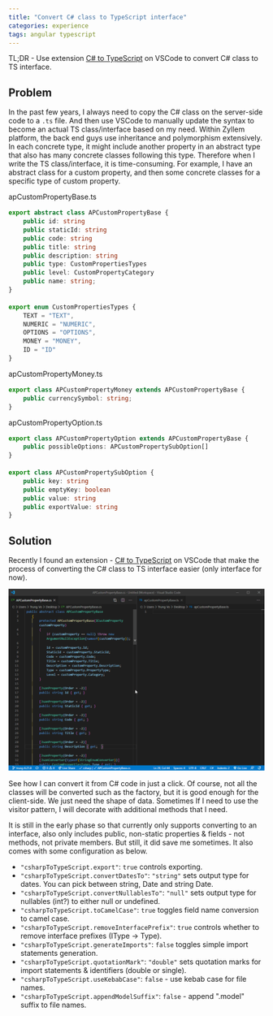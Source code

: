 ```yaml
---
title: "Convert C# class to TypeScript interface"
categories: experience
tags: angular typescript
---
```

TL;DR - Use extension [C# to TypeScript](https://marketplace.visualstudio.com/items?itemName=adrianwilczynski.csharp-to-typescript) on VSCode to convert C# class to TS interface.

## Problem

In the past few years, I always need to copy the C# class on the server-side code to a `.ts` file. And then use VSCode to manually update the syntax to become an actual TS class/interface based on my need. Within Zyllem platform, the back end guys use inheritance and polymorphism extensively. In each concrete type, it might include another property in an abstract type that also has many concrete classes following this type. Therefore when I write the TS class/interface, it is time-consuming. For example, I have an abstract class for a custom property, and then some concrete classes for a specific type of custom property. 

apCustomPropertyBase.ts
```typescript
export abstract class APCustomPropertyBase {
    public id: string
    public staticId: string
    public code: string
    public title: string
    public description: string
    public type: CustomPropertiesTypes
    public level: CustomPropertyCategory    
    public name: string;
}

export enum CustomPropertiesTypes {
    TEXT = "TEXT",
    NUMERIC = "NUMERIC",
    OPTIONS = "OPTIONS",
    MONEY = "MONEY",
    ID = "ID"
}
```

apCustomPropertyMoney.ts
```typescript
export class APCustomPropertyMoney extends APCustomPropertyBase {
    public currencySymbol: string;
}
```

apCustomPropertyOption.ts
```typescript
export class APCustomPropertyOption extends APCustomPropertyBase {
    public possibleOptions: APCustomPropertySubOption[]
}

export class APCustomPropertySubOption {
    public key: string
    public emptyKey: boolean
    public value: string
    public exportValue: string
}
```

## Solution

Recently I found an extension - [C# to TypeScript](https://marketplace.visualstudio.com/items?itemName=adrianwilczynski.csharp-to-typescript) on VSCode that make the process of converting the C# class to TS interface easier (only interface for now).

![Convert C# class to TypeScript interface](https://github.com/trungk18/trungk18.github.io/raw/master/img/blog/convert-csharp-class-to-typescript-class-01.gif)

See how I can convert it from C# code in just a click. Of course, not all the classes will be converted such as the factory, but it is good enough for the client-side. We just need the shape of data. Sometimes If I need to use the visitor pattern, I will decorate with additional methods that I need.

It is still in the early phase so that currently only supports converting to an interface, also only includes public, non-static properties & fields - not methods, not private members. But still, it did save me sometimes. It also comes with some configuration as below.

- `"csharpToTypeScript.export"`: `true` controls exporting.
- `"csharpToTypeScript.convertDatesTo"`: `"string"` sets output type for dates. You can pick between string, Date and string Date.
- `"csharpToTypeScript.convertNullablesTo"`: `"null"` sets output type for nullables (int?) to either null or undefined.
- `"csharpToTypeScript.toCamelCase"`: `true` toggles field name conversion to camel case.
- `"csharpToTypeScript.removeInterfacePrefix"`: `true` controls whether to remove interface prefixes (IType -> Type).
- `"csharpToTypeScript.generateImports"`: `false` toggles simple import statements generation.
- `"csharpToTypeScript.quotationMark"`: `"double"` sets quotation marks for import statements & identifiers (double or single).
- `"csharpToTypeScript.useKebabCase"`: `false` - use kebab case for file names.
- `"csharpToTypeScript.appendModelSuffix"`: `false` - append ".model" suffix to file names.

